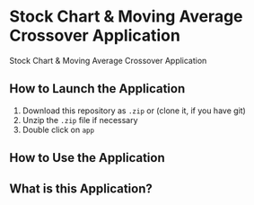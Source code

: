 # Stock Chart & Moving Average Crossover Application
Stock Chart & Moving Average Crossover Application

## How to Launch the Application
1. Download this repository as `.zip` or (clone it, if you have git)
2. Unzip the `.zip` file if necessary
3. Double click on `app`

## How to Use the Application

## What is this Application?
